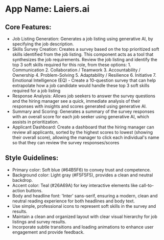 # **App Name**: Laiers.ai

## Core Features:

- Job Listing Generation: Generates a job listing using generative AI, by specifying the job description.
- Skills Survey Creation: Creates a survey based on the top prioritized soft skills identified from the job listing. This component acts as a tool that synthesizes the job requirements. Review the job listing and identify the top 3 soft skills required for this role, from these options: 1. Communication 2. Collaboration / Teamwork 3. Accountability / Ownership 4. Problem-Solving 5. Adaptability / Resilience 6. Initiative 7. Emotional Intelligence (EQ) - Create a 10-question survey that can help extrapolate how a job candidate would handle these top 3 soft skills required for a job listing
- Response Analysis: Allows job seekers to answer the survey questions and the hiring manager see a quick, immediate analysis of their responses with insights and scores generated using generative AI.
- Summary and Scoring: Generates a summary of the survey responses with an overall score for each job seeker using generative AI, which assists in prioritization.
- Applicant Dashboard: Create a dashboard that the hiring manager can review all applicants, sorted by the highest scores to lowest (showing their overall score), allowing the manager to click each individual's name so that they can review the survey responses/scores

## Style Guidelines:

- Primary color: Soft blue (#64B5F6) to convey trust and competence.
- Background color: Light gray (#F5F5F5), provides a clean and neutral backdrop.
- Accent color: Teal (#26A69A) for key interactive elements like call-to-action buttons.
- Body and headline font: 'Inter' sans-serif, ensuring a modern, clean and neutral reading experience for both headlines and body text.
- Use simple, professional icons to represent soft skills in the survey and results.
- Maintain a clean and organized layout with clear visual hierarchy for job listings and survey results.
- Incorporate subtle transitions and loading animations to enhance user engagement and provide feedback.